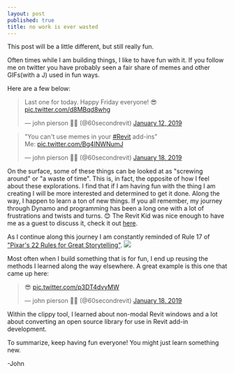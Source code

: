 ```yaml
---
layout: post
published: true
title: no work is ever wasted
---
```

This post will be a little different, but still really fun.

Often times while I am building things, I like to have fun with it. If you follow me on twitter you have probably seen a fair share of memes and other GIFs(with a J) used in fun ways.

Here are a few below:
<blockquote class="twitter-tweet" data-lang="en"><p lang="en" dir="ltr">Last one for today. Happy Friday everyone! 😎 <a href="https://t.co/d8MBqd8whg">pic.twitter.com/d8MBqd8whg</a></p>&mdash; john pierson 🤡🎈 (@60secondrevit) <a href="https://twitter.com/60secondrevit/status/1083877682734030848?ref_src=twsrc%5Etfw">January 12, 2019</a></blockquote>
<script async src="https://platform.twitter.com/widgets.js" charset="utf-8"></script>

<blockquote class="twitter-tweet" data-lang="en"><p lang="en" dir="ltr">&quot;You can&#39;t use memes in your <a href="https://twitter.com/hashtag/Revit?src=hash&amp;ref_src=twsrc%5Etfw">#Revit</a> add-ins&quot;<br>Me: <a href="https://t.co/Bg4INWNumJ">pic.twitter.com/Bg4INWNumJ</a></p>&mdash; john pierson 🤡🎈 (@60secondrevit) <a href="https://twitter.com/60secondrevit/status/1086247852580302849?ref_src=twsrc%5Etfw">January 18, 2019</a></blockquote>
<script async src="https://platform.twitter.com/widgets.js" charset="utf-8"></script>

On the surface, some of these things can be looked at as "screwing around" or "a waste of time". This is, in fact, the opposite of how I feel about these explorations. I find that if I am having fun with the thing I am creating I will be more interested and determined to get it done. Along the way, I happen to learn a ton of new things. If you all remember, my journey through Dynamo and programming has been a long one with a lot of frustrations and twists and turns. 😊 The Revit Kid was nice enough to have me as a guest to discuss it, check it out [here](http://therevitkid.blogspot.com/2017/11/another-dynamo-journey-story.html).

As I continue along this journey I am constantly reminded of Rule 17 of ["Pixar's 22 Rules for Great Storytelling"](https://io9.gizmodo.com/5916970/the-22-rules-of-storytelling-according-to-pixar).
![]({{site.baseurl}}/http://www.newportaoit.org/studentWebpages/2018/lilia_bohensky/17.jpg)

Most often when I build something that is for fun, I end up reusing the methods I learned along the way elsewhere. A great example is this one that came up here:
<blockquote class="twitter-tweet" data-conversation="none" data-lang="en"><p lang="und" dir="ltr">😎 <a href="https://t.co/p3DT4dvyMW">pic.twitter.com/p3DT4dvyMW</a></p>&mdash; john pierson 🤡🎈 (@60secondrevit) <a href="https://twitter.com/60secondrevit/status/1086277345332289537?ref_src=twsrc%5Etfw">January 18, 2019</a></blockquote>
<script async src="https://platform.twitter.com/widgets.js" charset="utf-8"></script>

Within the clippy tool, I learned about non-modal Revit windows and a lot about converting an open source library for use in Revit add-in development.

To summarize, keep having fun everyone! You might just learn something new.

-John